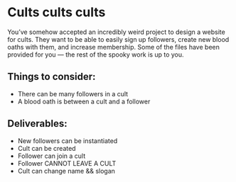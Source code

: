 # Cults cults cults

You’ve somehow accepted an incredibly weird project to design a website for cults. They want to be able to easily sign up followers, create new blood oaths with them, and increase membership. Some of the files have been provided for you — the rest of the spooky work is up to you.

## Things to consider:
- There can be many followers in a cult
- A blood oath is between a cult and a follower

## Deliverables:
* New followers can be instantiated
* Cult can be created
* Follower can join a cult
* Follower CANNOT LEAVE A CULT
* Cult can change name && slogan
